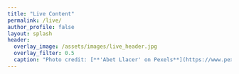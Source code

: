 ```yaml
---
title: "Live Content"
permalink: /live/
author_profile: false
layout: splash
header:
  overlay_image: /assets/images/live_header.jpg 
  overlay_filter: 0.5
  caption: "Photo credit: [**'Abet Llacer' on Pexels**](https://www.pexels.com/photo/close-up-photography-of-video-camera-927444/)"
---
```

